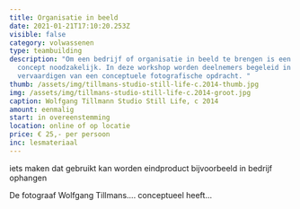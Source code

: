 ```yaml
---
title: Organisatie in beeld
date: 2021-01-21T17:10:20.253Z
visible: false
category: volwassenen
type: teambuilding
description: "Om een bedrijf of organisatie in beeld te brengen is een idee, een
  concept noodzakelijk. In deze workshop worden deelnemers begeleid in het
  vervaardigen van een conceptuele fotografische opdracht. "
thumb: /assets/img/tillmans-studio-still-life-c.2014-thumb.jpg
img: /assets/img/tillmans-studio-still-life-c.2014-groot.jpg
caption: Wolfgang Tillmann Studio Still Life, c 2014
amount: eenmalig
start: in overeenstemming
location: online of op locatie
price: € 25,- per persoon
inc: lesmateriaal
---
```

iets maken dat gebruikt kan worden eindproduct bijvoorbeeld in bedrijf ophangen



De fotograaf Wolfgang Tillmans.... conceptueel heeft...